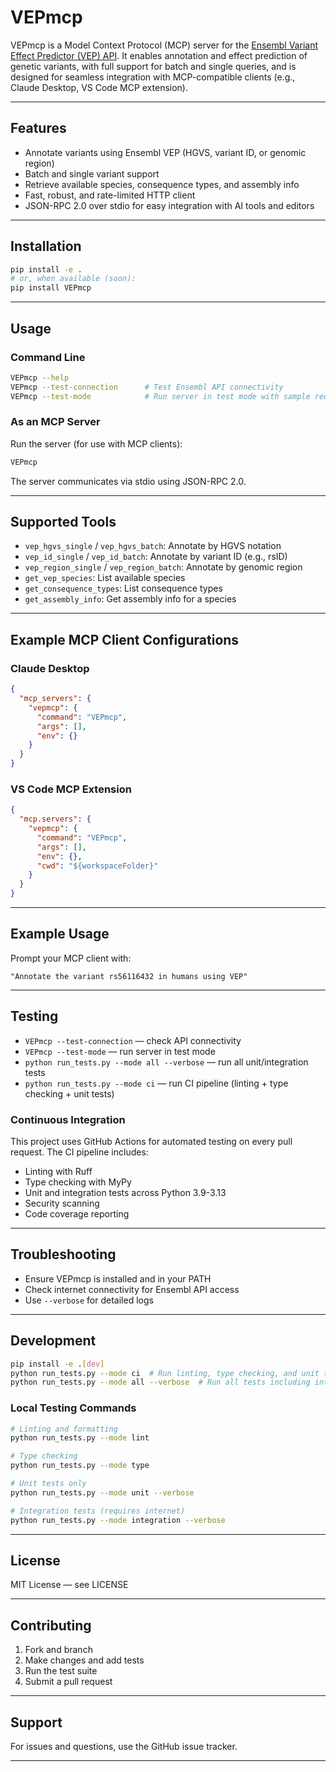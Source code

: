 # VEPmcp

VEPmcp is a Model Context Protocol (MCP) server for the [Ensembl Variant Effect Predictor (VEP) API](https://rest.ensembl.org/). It enables annotation and effect prediction of genetic variants, with full support for batch and single queries, and is designed for seamless integration with MCP-compatible clients (e.g., Claude Desktop, VS Code MCP extension).

---

## Features

- Annotate variants using Ensembl VEP (HGVS, variant ID, or genomic region)
- Batch and single variant support
- Retrieve available species, consequence types, and assembly info
- Fast, robust, and rate-limited HTTP client
- JSON-RPC 2.0 over stdio for easy integration with AI tools and editors

---

## Installation

```bash
pip install -e .
# or, when available (soon):
pip install VEPmcp
```

---

## Usage

### Command Line

```bash
VEPmcp --help
VEPmcp --test-connection      # Test Ensembl API connectivity
VEPmcp --test-mode            # Run server in test mode with sample requests
```

### As an MCP Server

Run the server (for use with MCP clients):

```bash
VEPmcp
```

The server communicates via stdio using JSON-RPC 2.0.

---

## Supported Tools

- `vep_hgvs_single` / `vep_hgvs_batch`: Annotate by HGVS notation
- `vep_id_single` / `vep_id_batch`: Annotate by variant ID (e.g., rsID)
- `vep_region_single` / `vep_region_batch`: Annotate by genomic region
- `get_vep_species`: List available species
- `get_consequence_types`: List consequence types
- `get_assembly_info`: Get assembly info for a species

---

## Example MCP Client Configurations

### Claude Desktop

```json
{
  "mcp_servers": {
    "vepmcp": {
      "command": "VEPmcp",
      "args": [],
      "env": {}
    }
  }
}
```

### VS Code MCP Extension

```json
{
  "mcp.servers": {
    "vepmcp": {
      "command": "VEPmcp",
      "args": [],
      "env": {},
      "cwd": "${workspaceFolder}"
    }
  }
}
```

---

## Example Usage

Prompt your MCP client with:

```
"Annotate the variant rs56116432 in humans using VEP"
```

---

## Testing

- `VEPmcp --test-connection` — check API connectivity
- `VEPmcp --test-mode` — run server in test mode
- `python run_tests.py --mode all --verbose` — run all unit/integration tests
- `python run_tests.py --mode ci` — run CI pipeline (linting + type checking + unit tests)

### Continuous Integration

This project uses GitHub Actions for automated testing on every pull request. The CI pipeline includes:
- Linting with Ruff
- Type checking with MyPy  
- Unit and integration tests across Python 3.9-3.13
- Security scanning
- Code coverage reporting

---

## Troubleshooting

- Ensure VEPmcp is installed and in your PATH
- Check internet connectivity for Ensembl API access
- Use `--verbose` for detailed logs

---

## Development

```bash
pip install -e .[dev]
python run_tests.py --mode ci  # Run linting, type checking, and unit tests
python run_tests.py --mode all --verbose  # Run all tests including integration
```

### Local Testing Commands

```bash
# Linting and formatting
python run_tests.py --mode lint

# Type checking  
python run_tests.py --mode type

# Unit tests only
python run_tests.py --mode unit --verbose

# Integration tests (requires internet)
python run_tests.py --mode integration --verbose
```

---

## License

MIT License — see LICENSE

---

## Contributing

1. Fork and branch
2. Make changes and add tests
3. Run the test suite
4. Submit a pull request

---

## Support

For issues and questions, use the GitHub issue tracker.

---